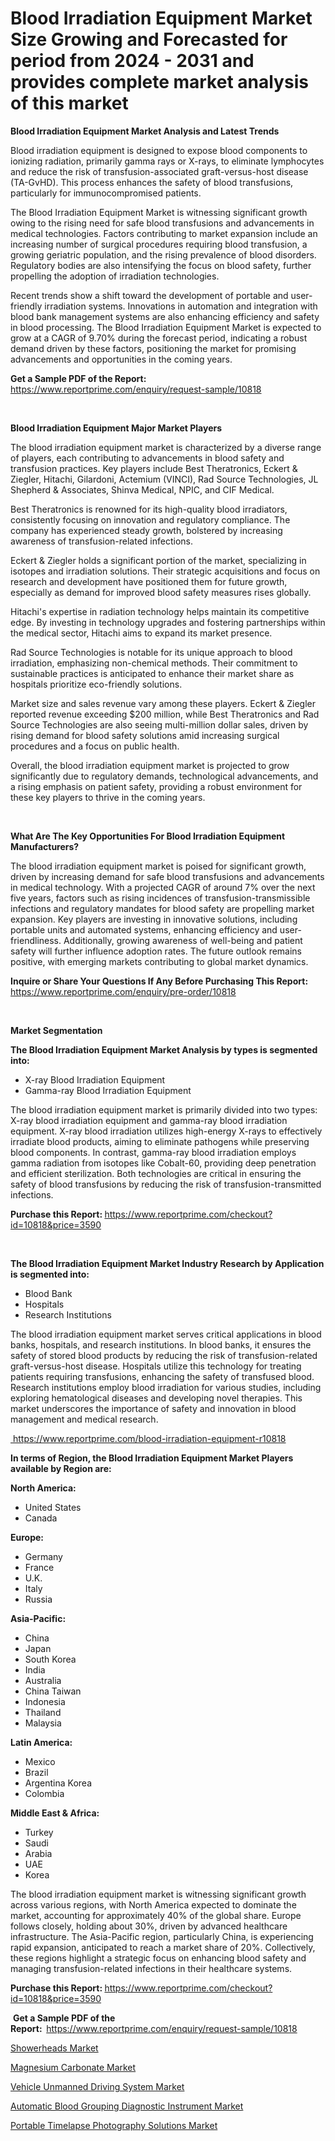 <p><h1>Blood Irradiation Equipment Market Size Growing and Forecasted for period from 2024 - 2031 and provides complete market analysis of this market</h1></p><p><strong>Blood Irradiation Equipment Market Analysis and Latest Trends</strong></p>
<p><p>Blood irradiation equipment is designed to expose blood components to ionizing radiation, primarily gamma rays or X-rays, to eliminate lymphocytes and reduce the risk of transfusion-associated graft-versus-host disease (TA-GvHD). This process enhances the safety of blood transfusions, particularly for immunocompromised patients. </p><p>The Blood Irradiation Equipment Market is witnessing significant growth owing to the rising need for safe blood transfusions and advancements in medical technologies. Factors contributing to market expansion include an increasing number of surgical procedures requiring blood transfusion, a growing geriatric population, and the rising prevalence of blood disorders. Regulatory bodies are also intensifying the focus on blood safety, further propelling the adoption of irradiation technologies.</p><p>Recent trends show a shift toward the development of portable and user-friendly irradiation systems. Innovations in automation and integration with blood bank management systems are also enhancing efficiency and safety in blood processing. The Blood Irradiation Equipment Market is expected to grow at a CAGR of 9.70% during the forecast period, indicating a robust demand driven by these factors, positioning the market for promising advancements and opportunities in the coming years.</p></p>
<p><strong>Get a Sample PDF of the Report:&nbsp;</strong> <a href="https://www.reportprime.com/enquiry/request-sample/10818?utm_campaign=40&utm_medium=2&utm_source=Github&utm_content=ia&utm_term=29112024&utm_id=blood-irradiation-equipment">https://www.reportprime.com/enquiry/request-sample/10818</a></p>
<p>&nbsp;</p>
<p><strong>Blood Irradiation Equipment Major Market Players</strong></p>
<p><p>The blood irradiation equipment market is characterized by a diverse range of players, each contributing to advancements in blood safety and transfusion practices. Key players include Best Theratronics, Eckert & Ziegler, Hitachi, Gilardoni, Actemium (VINCI), Rad Source Technologies, JL Shepherd & Associates, Shinva Medical, NPIC, and CIF Medical.</p><p>Best Theratronics is renowned for its high-quality blood irradiators, consistently focusing on innovation and regulatory compliance. The company has experienced steady growth, bolstered by increasing awareness of transfusion-related infections.</p><p>Eckert & Ziegler holds a significant portion of the market, specializing in isotopes and irradiation solutions. Their strategic acquisitions and focus on research and development have positioned them for future growth, especially as demand for improved blood safety measures rises globally.</p><p>Hitachi's expertise in radiation technology helps maintain its competitive edge. By investing in technology upgrades and fostering partnerships within the medical sector, Hitachi aims to expand its market presence.</p><p>Rad Source Technologies is notable for its unique approach to blood irradiation, emphasizing non-chemical methods. Their commitment to sustainable practices is anticipated to enhance their market share as hospitals prioritize eco-friendly solutions.</p><p>Market size and sales revenue vary among these players. Eckert & Ziegler reported revenue exceeding $200 million, while Best Theratronics and Rad Source Technologies are also seeing multi-million dollar sales, driven by rising demand for blood safety solutions amid increasing surgical procedures and a focus on public health.</p><p>Overall, the blood irradiation equipment market is projected to grow significantly due to regulatory demands, technological advancements, and a rising emphasis on patient safety, providing a robust environment for these key players to thrive in the coming years.</p></p>
<p>&nbsp;</p>
<p><strong>What Are The Key Opportunities For Blood Irradiation Equipment Manufacturers?</strong></p>
<p><p>The blood irradiation equipment market is poised for significant growth, driven by increasing demand for safe blood transfusions and advancements in medical technology. With a projected CAGR of around 7% over the next five years, factors such as rising incidences of transfusion-transmissible infections and regulatory mandates for blood safety are propelling market expansion. Key players are investing in innovative solutions, including portable units and automated systems, enhancing efficiency and user-friendliness. Additionally, growing awareness of well-being and patient safety will further influence adoption rates. The future outlook remains positive, with emerging markets contributing to global market dynamics.</p></p>
<p><strong>Inquire or Share Your Questions If Any Before Purchasing This Report:</strong> <a href="https://www.reportprime.com/enquiry/pre-order/10818?utm_campaign=40&utm_medium=2&utm_source=Github&utm_content=ia&utm_term=29112024&utm_id=blood-irradiation-equipment">https://www.reportprime.com/enquiry/pre-order/10818</a></p>
<p>&nbsp;</p>
<p><strong>Market Segmentation</strong></p>
<p><strong>The Blood Irradiation Equipment Market Analysis by types is segmented into:</strong></p>
<p><ul><li>X-ray Blood Irradiation Equipment</li><li>Gamma-ray Blood Irradiation Equipment</li></ul></p>
<p><p>The blood irradiation equipment market is primarily divided into two types: X-ray blood irradiation equipment and gamma-ray blood irradiation equipment. X-ray blood irradiation utilizes high-energy X-rays to effectively irradiate blood products, aiming to eliminate pathogens while preserving blood components. In contrast, gamma-ray blood irradiation employs gamma radiation from isotopes like Cobalt-60, providing deep penetration and efficient sterilization. Both technologies are critical in ensuring the safety of blood transfusions by reducing the risk of transfusion-transmitted infections.</p></p>
<p><strong>Purchase this Report:&nbsp;</strong><a href="https://www.reportprime.com/checkout?id=10818&price=3590&utm_campaign=40&utm_medium=2&utm_source=Github&utm_content=ia&utm_term=29112024&utm_id=blood-irradiation-equipment">https://www.reportprime.com/checkout?id=10818&price=3590</a></p>
<p>&nbsp;</p>
<p><strong>The Blood Irradiation Equipment Market Industry Research by Application is segmented into:</strong></p>
<p><ul><li>Blood Bank</li><li>Hospitals</li><li>Research Institutions</li></ul></p>
<p><p>The blood irradiation equipment market serves critical applications in blood banks, hospitals, and research institutions. In blood banks, it ensures the safety of stored blood products by reducing the risk of transfusion-related graft-versus-host disease. Hospitals utilize this technology for treating patients requiring transfusions, enhancing the safety of transfused blood. Research institutions employ blood irradiation for various studies, including exploring hematological diseases and developing novel therapies. This market underscores the importance of safety and innovation in blood management and medical research.</p></p>
<p><a href="https://www.reportprime.com/blood-irradiation-equipment-r10818?utm_campaign=40&utm_medium=2&utm_source=Github&utm_content=ia&utm_term=29112024&utm_id=blood-irradiation-equipment">&nbsp;https://www.reportprime.com/blood-irradiation-equipment-r10818</a></p>
<p><strong>In terms of Region, the Blood Irradiation Equipment Market Players available by Region are:</strong></p>
<p>
    <p> <strong> North America: </strong>
        <ul>
            <li>United States</li>
            <li>Canada</li>
        </ul>
        </p> 
    <p> <strong> Europe: </strong>
        <ul>
            <li>Germany</li>
            <li>France</li>
            <li>U.K.</li>
            <li>Italy</li>
            <li>Russia</li>
        </ul>
        </p> 
    <p> <strong> Asia-Pacific: </strong>
        <ul>
            <li>China</li>
            <li>Japan</li>
            <li>South Korea</li>
            <li>India</li>
            <li>Australia</li>
            <li>China Taiwan</li>
            <li>Indonesia</li>
            <li>Thailand</li>
            <li>Malaysia</li>
        </ul>
        </p> 
    <p> <strong> Latin America: </strong>
        <ul>
            <li>Mexico</li>
            <li>Brazil</li>
            <li>Argentina Korea</li>
            <li>Colombia</li>
        </ul>
        </p> 
    <p> <strong> Middle East & Africa: </strong>
        <ul>
            <li>Turkey</li>
            <li>Saudi</li>
            <li>Arabia</li>
            <li>UAE</li>
            <li>Korea</li>
        </ul>
    </p>
    </p>
<p><p>The blood irradiation equipment market is witnessing significant growth across various regions, with North America expected to dominate the market, accounting for approximately 40% of the global share. Europe follows closely, holding about 30%, driven by advanced healthcare infrastructure. The Asia-Pacific region, particularly China, is experiencing rapid expansion, anticipated to reach a market share of 20%. Collectively, these regions highlight a strategic focus on enhancing blood safety and managing transfusion-related infections in their healthcare systems.</p></p>
<p><strong>Purchase this Report: </strong><a href="https://www.reportprime.com/checkout?id=10818&price=3590&utm_campaign=40&utm_medium=2&utm_source=Github&utm_content=ia&utm_term=29112024&utm_id=blood-irradiation-equipment">https://www.reportprime.com/checkout?id=10818&price=3590</a></p>
<p>&nbsp;<strong>Get a Sample PDF of the Report:&nbsp;&nbsp;</strong><a href="https://www.reportprime.com/enquiry/request-sample/10818?utm_campaign=40&utm_medium=2&utm_source=Github&utm_content=ia&utm_term=29112024&utm_id=blood-irradiation-equipment">https://www.reportprime.com/enquiry/request-sample/10818</a></p>
<p><strong></strong></p>
<p><p><a href="https://www.linkedin.com/pulse/showerheads-market-trends-focusing-insight-forecast-analysis-6hdae?utm_campaign=40&utm_medium=2&utm_source=Github&utm_content=ia&utm_term=29112024&utm_id=blood-irradiation-equipment">Showerheads Market</a></p><p><a href="https://www.linkedin.com/pulse/global-perspectives-magnesium-carbonate-market-trends-7fidc?utm_campaign=40&utm_medium=2&utm_source=Github&utm_content=ia&utm_term=29112024&utm_id=blood-irradiation-equipment">Magnesium Carbonate Market</a></p><p><a href="https://issuu.com/reportprime-2/docs/vehicle-unmanned-driving-system-mar_b86d273b2229ad?utm_campaign=40&utm_medium=2&utm_source=Github&utm_content=ia&utm_term=29112024&utm_id=blood-irradiation-equipment">Vehicle Unmanned Driving System Market</a></p><p><a href="https://github.com/DixieGrimes/Market-Research-Report-List-1/blob/main/automatic-blood-grouping-diagnostic-instrument-market.md?utm_campaign=40&utm_medium=2&utm_source=Github&utm_content=ia&utm_term=29112024&utm_id=blood-irradiation-equipment">Automatic Blood Grouping Diagnostic Instrument Market</a></p><p><a href="https://issuu.com/reportprime-2/docs/portable-timelapse-photography-solu_d02b5149433715?utm_campaign=40&utm_medium=2&utm_source=Github&utm_content=ia&utm_term=29112024&utm_id=blood-irradiation-equipment">Portable Timelapse Photography Solutions Market</a></p></p>